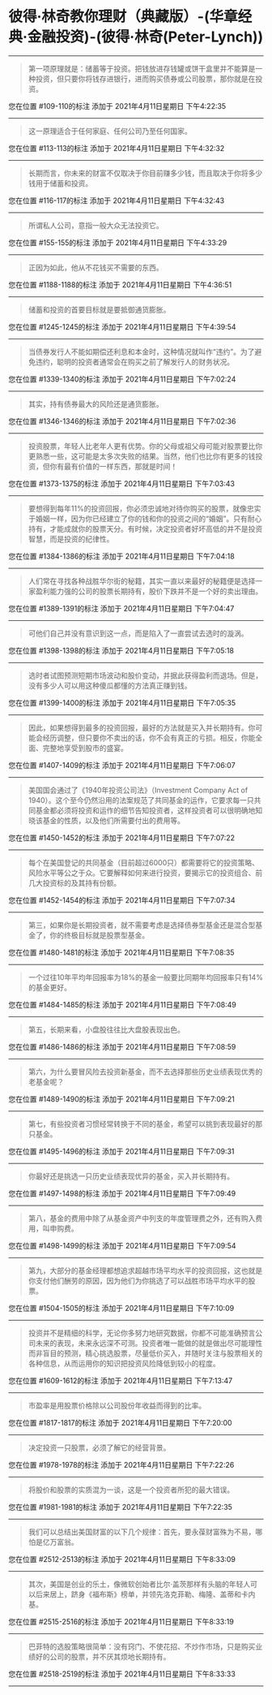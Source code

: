 # 彼得·林奇教你理财（典藏版）-(华章经典·金融投资)-(彼得·林奇(Peter-Lynch))

---

> 第一项原理就是：储蓄等于投资。把钱放进存钱罐或饼干盒里并不能算是一种投资，但只要你将钱存进银行，进而购买债券或公司股票，那你就是在投资。

您在位置 #109-110的标注 添加于 2021年4月11日星期日 下午4:22:35

---

> 这一原理适合于任何家庭、任何公司乃至任何国家。

您在位置 #113-113的标注 添加于 2021年4月11日星期日 下午4:32:32

---

> 长期而言，你未来的财富不仅取决于你目前赚多少钱，而且取决于你将多少钱用于储蓄和投资。

您在位置 #116-117的标注 添加于 2021年4月11日星期日 下午4:32:43

---

> 所谓私人公司，意指一般大众无法投资它。

您在位置 #155-155的标注 添加于 2021年4月11日星期日 下午4:33:29

---

> 正因为如此，他从不花钱买不需要的东西。

您在位置 #1188-1188的标注 添加于 2021年4月11日星期日 下午4:36:51

---

> 储蓄和投资的首要目标就是要抵御通货膨胀。

您在位置 #1245-1245的标注 添加于 2021年4月11日星期日 下午4:39:54

---

> 当债券发行人不能如期偿还利息和本金时，这种情况就叫作“违约”。为了避免违约，聪明的投资者通常会在购买之前了解发行人的财务状况。

您在位置 #1339-1340的标注 添加于 2021年4月11日星期日 下午7:02:24

---

> 其实，持有债券最大的风险还是通货膨胀。

您在位置 #1346-1346的标注 添加于 2021年4月11日星期日 下午7:02:36

---

> 投资股票，年轻人比老年人更有优势。你的父母或祖父母可能对股票要比你更熟悉一些，这可能是太多次失败的结果。当然，他们也比你有更多的钱投资，但你有最有价值的一样东西，那就是时间！

您在位置 #1373-1375的标注 添加于 2021年4月11日星期日 下午7:03:43

---

> 要想得到每年11%的投资回报，你必须忠诚地对待你购买的股票，就像忠实于婚姻一样，因为你已经建立了你的钱和你的投资之间的“婚姻”。只有耐心持有，才能成就你的股票天分。有时候，决定投资者好坏高低的并不是投资智慧，而是投资的纪律性。

您在位置 #1384-1386的标注 添加于 2021年4月11日星期日 下午7:04:18

---

> 人们常在寻找各种战胜华尔街的秘籍，其实一直以来最好的秘籍便是选择一家盈利能力强的公司的股票长期持有，股价下跌并不是一个好的卖出理由。

您在位置 #1389-1391的标注 添加于 2021年4月11日星期日 下午7:04:47

---

> 可他们自己并没有意识到这一点，而是陷入了一直尝试去选时的漩涡。

您在位置 #1398-1398的标注 添加于 2021年4月11日星期日 下午7:05:18

---

> 选时者试图预测短期市场波动和股价变动，并据此获得盈利而退场。但是，没有多少人可以用这种傻瓜都懂的方法真正赚到钱。

您在位置 #1399-1400的标注 添加于 2021年4月11日星期日 下午7:05:35

---

> 因此，如果想得到最多的投资回报，最好的方法就是买入并长期持有。你可能会经历调整，但只要你不卖出的话，你不会有真正的亏损。相反，你能全面、完整地享受到股市的盛宴。

您在位置 #1407-1409的标注 添加于 2021年4月11日星期日 下午7:06:07

---

> 美国国会通过了《1940年投资公司法》（Investment Company Act of 1940）。这个至今仍然沿用的法案规范了共同基金的运作，它要求每一只共同基金都必须将投资和运作的细节告知投资者，这样投资者可以很明确地知晓该基金的性质，以及他们所需要付出的费用等。

您在位置 #1450-1452的标注 添加于 2021年4月11日星期日 下午7:07:22

---

> 每个在美国登记的共同基金（目前超过6000只）都需要将它的投资策略、风险水平等公之于众。它要解释如何来进行投资，要揭示它的投资组合、前几大投资标的及其持有份额。

您在位置 #1452-1454的标注 添加于 2021年4月11日星期日 下午7:07:34

---

> 第三，如果你是长期投资者，就不需要考虑是选择债券型基金还是混合型基金了，你的终极目标就是股票型基金。

您在位置 #1480-1481的标注 添加于 2021年4月11日星期日 下午7:08:35

---

> 一个过往10年平均年回报率为18%的基金一般要比同期年均回报率只有14%的基金更好。

您在位置 #1484-1485的标注 添加于 2021年4月11日星期日 下午7:08:49

---

> 第五，长期来看，小盘股往往比大盘股表现出色。

您在位置 #1486-1486的标注 添加于 2021年4月11日星期日 下午7:08:59

---

> 第六，为什么要冒风险去投资新基金，而不去选择那些历史业绩表现优秀的老基金呢？

您在位置 #1489-1490的标注 添加于 2021年4月11日星期日 下午7:09:21

---

> 第七，有些投资者习惯经常转换于不同的基金，希望可以挑到表现最好的那只基金。

您在位置 #1495-1496的标注 添加于 2021年4月11日星期日 下午7:09:31

---

> 你最好还是挑选一只历史业绩表现优异的基金，买入并长期持有。

您在位置 #1497-1498的标注 添加于 2021年4月11日星期日 下午7:09:49

---

> 第八，基金的费用中除了从基金资产中列支的年度管理费之外，还有购入费用，叫申购费。

您在位置 #1498-1499的标注 添加于 2021年4月11日星期日 下午7:09:54

---

> 第九，大部分的基金经理都想追求超越市场平均水平的投资回报，这也就是你支付他们酬劳的原因，因为他们为你挑选了可以战胜市场平均水平的股票。

您在位置 #1504-1505的标注 添加于 2021年4月11日星期日 下午7:10:09

---

> 投资并不是精细的科学，无论你多努力地研究数据，你都不可能准确预言公司未来的表现，未来永远深不可测。投资者唯一能做的就是做出尽可能理性而非盲目的预测，精心挑选股票，尽量低价买入，并随时关注与股票相关的各种信息，从而运用你的知识把投资风险降低到较小的程度。

您在位置 #1609-1612的标注 添加于 2021年4月11日星期日 下午7:13:47

---

> 市盈率是用股票价格除以公司股份年收益而得到的比率。

您在位置 #1817-1817的标注 添加于 2021年4月11日星期日 下午7:20:00

---

> 决定投资一只股票，必须了解它的经营背景。

您在位置 #1978-1978的标注 添加于 2021年4月11日星期日 下午7:22:26

---

> 将股价和股票的实质混为一谈，这是一个投资者所犯的最大错误。

您在位置 #1981-1981的标注 添加于 2021年4月11日星期日 下午7:22:35

---

> 我们可以总结出美国财富的以下几个规律：首先，要永葆财富殊为不易，哪怕是亿万富翁。

您在位置 #2512-2513的标注 添加于 2021年4月11日星期日 下午8:33:09

---

> 其次，美国是创业的乐土，像微软创始者比尔·盖茨那样有头脑的年轻人可以后来居上，跻身《福布斯》榜单，并领先洛克菲勒、梅隆、盖蒂和卡内基。

您在位置 #2515-2516的标注 添加于 2021年4月11日星期日 下午8:33:19

---

> 巴菲特的选股策略很简单：没有窍门、不使花招、不炒作市场，只是购买业绩好的公司的股票，并不厌其烦地长期持有。

您在位置 #2518-2519的标注 添加于 2021年4月11日星期日 下午8:33:33

---

